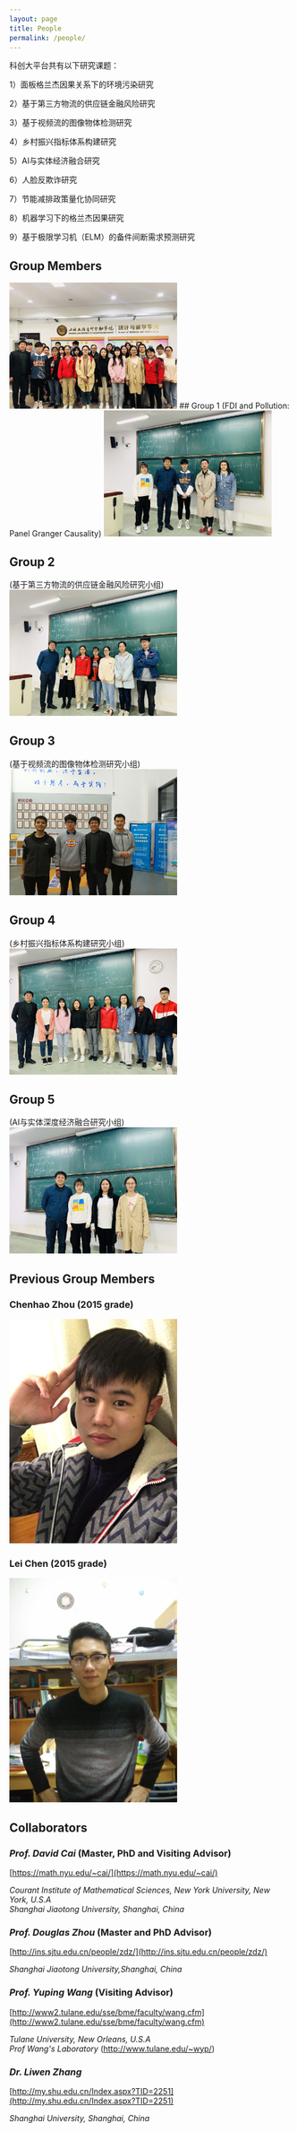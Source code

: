 ```yaml
---
layout: page
title: People
permalink: /people/
---
```

科创大平台共有以下研究课题：

1）面板格兰杰因果关系下的环境污染研究

2）基于第三方物流的供应链金融风险研究

3）基于视频流的图像物体检测研究

4）乡村振兴指标体系构建研究

5）AI与实体经济融合研究

6）人脸反欺诈研究

7）节能减排政策量化协同研究

8）机器学习下的格兰杰因果研究

9）基于极限学习机（ELM）的备件间断需求预测研究
## Group Members

<img style="max-width:300px" src="/assets/people/hezhao.jpg" />
## Group 1 
(FDI and Pollution: Panel Granger Causality)
<img style="max-width:300px" src="/assets/people/kouzifeng.jpg" />

## Group 2 
(基于第三方物流的供应链金融风险研究小组)
<img style="max-width:300px" src="/assets/people/luyinda.jpg" />

## Group 3 
(基于视频流的图像物体检测研究小组)
<img style="max-width:300px" src="/assets/people/hukailang.jpg" />

## Group 4
(乡村振兴指标体系构建研究小组)
<img style="max-width:300px" src="/assets/people/fengyanan.jpg" />

## Group 5 
(AI与实体深度经济融合研究小组)
<img style="max-width:300px" src="/assets/people/yuanjie.jpg" />

## Previous Group Members
### **Chenhao Zhou** (2015 grade)

<img style="max-width:300px" src="/assets/people/chenhao-zhou.jpg" />

### **Lei Chen** (2015 grade)

<img style="max-width:300px" src="/assets/people/lei-chen.jpg" />


## Collaborators

### *Prof. David Cai* (Master, PhD and Visiting Advisor)  
[https://math.nyu.edu/~cai/](https://math.nyu.edu/~cai/)

*Courant Institute of Mathematical Sciences, New York University, New York, U.S.A*  
*Shanghai Jiaotong University, Shanghai, China*

### *Prof. Douglas Zhou* (Master and PhD Advisor)  
[http://ins.sjtu.edu.cn/people/zdz/](http://ins.sjtu.edu.cn/people/zdz/)  

*Shanghai Jiaotong University,Shanghai, China* 

### *Prof. Yuping Wang* (Visiting Advisor)  
[http://www2.tulane.edu/sse/bme/faculty/wang.cfm](http://www2.tulane.edu/sse/bme/faculty/wang.cfm)  

*Tulane University, New Orleans, U.S.A*  
*Prof Wang's Laboratory* (http://www.tulane.edu/~wyp/)

### *Dr. Liwen Zhang*  
[http://my.shu.edu.cn/Index.aspx?TID=2251](http://my.shu.edu.cn/Index.aspx?TID=2251)  

*Shanghai University, Shanghai, China*


